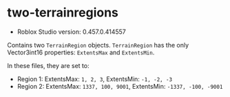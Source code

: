 # two-terrainregions
* Roblox Studio version: 0.457.0.414557

Contains two `TerrainRegion` objects. `TerrainRegion` has the only Vector3int16 properties: `ExtentsMax` and `ExtentsMin`.

In these files, they are set to:
- Region 1: ExtentsMax: `1, 2, 3`, ExtentsMin: `-1, -2, -3`
- Region 2: ExtentsMax: `1337, 100, 9001`, ExtentsMin: `-1337, -100, -9001`